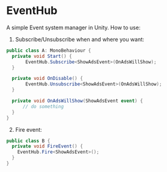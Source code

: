 # EventHub

A simple Event system manager in Unity. How to use:

1. Subscribe/Unsubscribe when and where you want:
```C#
public class A: MonoBehaviour {
  private void Start() {
       EventHub.Subscribe<ShowAdsEvent>(OnAdsWillShow);
  }

  private void OnDisable() {
       EventHub.Unsubscribe<ShowAdsEvent>(OnAdsWillShow);
  }

  private void OnAdsWillShow(ShowAdsEvent event) { 
      // do something
  }
}
```
2. Fire event:
```C#
public class B {
  private void FireEvent() {
    EventHub.Fire<ShowAdsEvent>();
  }
}
```
